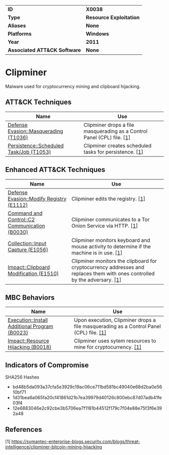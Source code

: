 
<table>
<tr>
<td><b>ID</b></td>
<td><b>X0038</b></td>
</tr>
<tr>
<td><b>Type</b></td>
<td><b>Resource Exploitation</b></td>
</tr>
<tr>
<td><b>Aliases</b></td>
<td><b>None</b></td>
</tr>
<tr>
<td><b>Platforms</b></td>
<td><b>Windows</b></td>
</tr>
<tr>
<td><b>Year</b></td>
<td><b>2011</b></td>
</tr>
<tr>
<td><b>Associated ATT&CK Software</b></td>
<td><b>None</b></td>
</tr>
</table>


# Clipminer

Malware used for cryptocurrency mining and clipboard hijacking.

## ATT&CK Techniques

|Name|Use|
|---|---|
|[Defense Evasion::Masquerading (T1036)](https://attack.mitre.org/techniques/T1036/)|Clipminer drops a file masquerading as a Control Panel (CPL) file. [[1]](#1)|
|[Persistence::Scheduled Task/Job (T1053)](https://attack.mitre.org/techniques/T1053/)|Clipminer creates scheduled tasks for persistence. [[1]](#1)|

## Enhanced ATT&CK Techniques

|Name|Use|
|---|---|
|[Defense Evasion::Modify Registry (E1112)](../defense-evasion/modify-registry.md)|Clipminer edits the registry. [[1]](#1)|
|[Command and Control::C2 Communication (B0030)](../command-and-control/c2-communication.md)|Clipminer communicates to a Tor Onion Service via HTTP. [[1]](#1)|
|[Collection::Input Capture (E1056)](../collection/input-capture.md)|Clipminer monitors keyboard and mouse activity to determine if the machine is in use. [[1]](#1)|
|[Impact::Clipboard Modification (E1510)](../impact/clipboard-modification.md)|Clipminer monitors the clipboard for cryptocurrency addresses and replaces them with ones controlled by the adversary. [[1]](#1)| 

## MBC Behaviors

|Name|Use|
|---|---|
|[Execution::Install Additional Program (B0023)](../execution/install-additional-program.md)| Upon execution, Clipminer drops a file masquerading as a Control Panel (CPL) file. [[1]](#1)|
|[Impact::Resource Hijacking (B0018)](../impact/resource-hijacking.md)|Clipminer uses sytem resources to mine for cryptocurrency. [[1]](#1)|

## Indicators of Compromise

SHA256 Hashes
- bd48b5da093a37cfa5e3929c19ac06ce711bd581bc49040e68d2ba0e5610bf71 
- 1d31bea6a065fa20cf41861d21b7ea39979d40126c800ebc87d07adb41fe03f4
- 12e6883046e2c92cbe3b5706ea7f1181b44512f179c7f04e88e75f3f6e392a48  

## References

<a name="1">[1]</a> https://symantec-enterprise-blogs.security.com/blogs/threat-intelligence/clipminer-bitcoin-mining-hijacking

